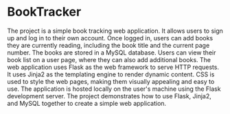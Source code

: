 # BookTracker
The project is a simple book tracking web application.
It allows users to sign up and log in to their own account.
Once logged in, users can add books they are currently reading, including the book title and the current page number.
The books are stored in a MySQL database.
Users can view their book list on a user page, where they can also add additional books.
The web application uses Flask as the web framework to serve HTTP requests.
It uses Jinja2 as the templating engine to render dynamic content.
CSS is used to style the web pages, making them visually appealing and easy to use.
The application is hosted locally on the user's machine using the Flask development server.
The project demonstrates how to use Flask, Jinja2, and MySQL together to create a simple web application.
